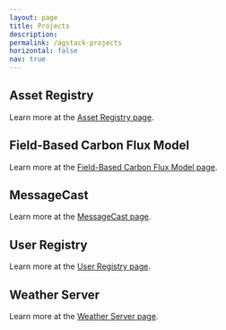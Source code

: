 ```yaml
---
layout: page
title: Projects
description: 
permalink: /agstack-projects
horizontal: false
nav: true
---
```

<!-- link to correct files under _projects -->
<!-- eventually auto-build this list using files under _projects -->

## Asset Registry

Learn more at the [Asset Registry page](/projects/asset-registry).

## Field-Based Carbon Flux Model

Learn more at the [Field-Based Carbon Flux Model page](/projects/field-carbon-model).

## MessageCast

Learn more at the [MessageCast page](/projects/messagecast).

## User Registry

Learn more at the [User Registry page](/projects/user-registry).

## Weather Server

Learn more at the [Weather Server page](/projects/weather-server).